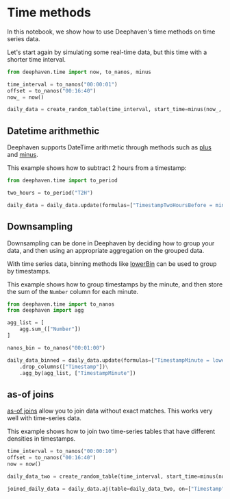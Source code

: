 # Time methods

In this notebook, we show how to use Deephaven's time methods on time series data.

Let's start again by simulating some real-time data, but this time with a shorter time interval.

```python
from deephaven.time import now, to_nanos, minus

time_interval = to_nanos("00:00:01")
offset = to_nanos("00:16:40")
now_ = now()

daily_data = create_random_table(time_interval, start_time=minus(now_, offset))
```

## Datetime arithmethic

Deephaven supports DateTime arithmetic through methods such as [plus](https://deephaven.io/core/docs/reference/time/datetime/plus/) and [minus](https://deephaven.io/core/docs/reference/time/datetime/minus/).

This example shows how to subtract 2 hours from a timestamp:

```python
from deephaven.time import to_period

two_hours = to_period("T2H")

daily_data = daily_data.update(formulas=["TimestampTwoHoursBefore = minus(Timestamp, two_hours)"])
```

## Downsampling

Downsampling can be done in Deephaven by deciding how to group your data, and then using an appropriate aggregation on the grouped data.

With time series data, binning methods like [lowerBin](https://deephaven.io/core/docs/reference/time/datetime/lowerBin/) can be used to group by timestamps.

This example shows how to group timestamps by the minute, and then store the sum of the `Number` column for each minute.

```python
from deephaven.time import to_nanos
from deephaven import agg

agg_list = [
    agg.sum_(["Number"])
]

nanos_bin = to_nanos("00:01:00")

daily_data_binned = daily_data.update(formulas=["TimestampMinute = lowerBin(Timestamp, nanos_bin)"])\
    .drop_columns(["Timestamp"])\
    .agg_by(agg_list, ["TimestampMinute"])
```

## as-of joins

[as-of joins](https://deephaven.io/core/docs/reference/table-operations/join/aj/) allow you to join data without exact matches. This works very well with time-series data.

This example shows how to join two time-series tables that have different densities in timestamps.

```python
time_interval = to_nanos("00:00:10")
offset = to_nanos("00:16:40")
now = now()

daily_data_two = create_random_table(time_interval, start_time=minus(now, offset))

joined_daily_data = daily_data.aj(table=daily_data_two, on=["Timestamp"], joins=["NumberTwo = Number", "CharacterTwo = Character", "BooleanTwo = Boolean"])
```
